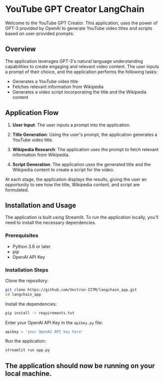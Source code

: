 # YouTube GPT Creator LangChain

Welcome to the YouTube GPT Creator. This application, uses the power of GPT-3 provided by OpenAI to generate YouTube video titles and scripts based on user-provided prompts.

## Overview

The application leverages GPT-3's natural language understanding capabilities to create engaging and relevant video content. The user inputs a prompt of their choice, and the application performs the following tasks:

- Generates a YouTube video title
- Fetches relevant information from Wikipedia
- Generates a video script incorporating the title and the Wikipedia content

## Application Flow

1. **User Input**: The user inputs a prompt into the application.

2. **Title Generation**: Using the user's prompt, the application generates a YouTube video title.

3. **Wikipedia Research**: The application uses the prompt to fetch relevant information from Wikipedia.

4. **Script Generation**: The application uses the generated title and the Wikipedia content to create a script for the video.

At each stage, the application displays the results, giving the user an opportunity to see how the title, Wikipedia content, and script are formulated.

## Installation and Usage

The application is built using Streamlit. To run the application locally, you'll need to install the necessary dependencies.

### Prerequisites

- Python 3.6 or later
- pip
- OpenAI API Key

### Installation Steps

Clone the repository:

```bash
git clone https://github.com/Vectron-IITM/langchain_app.git
cd langchain_app
```

Install the dependencies:

```bash
pip install -r requirements.txt
```

Enter your OpenAI API Key in the `apikey.py` file:

```python
apikey = 'your OpenAI API key here'
```

Run the application:

```bash
streamlit run app.py
```

The application should now be running on your local machine.
---
